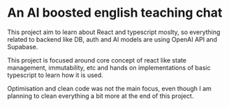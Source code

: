 # An AI boosted english teaching chat 

This project aim to learn about React and typescript moslty, so everything related to backend like DB, auth and AI models are using OpenAI API and Supabase.

This project is focused around core concept of react like state management, immutability, etc and hands on implementations of basic typescript to learn how it is used.

Optimisation and clean code was not the main focus, even though I am planning to clean everything a bit more at the end of this project.

